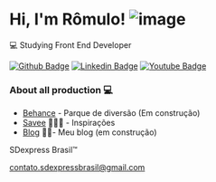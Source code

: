 # Hi, I'm Rômulo! ![image](https://camo.githubusercontent.com/e8e7b06ecf583bc040eb60e44eb5b8e0ecc5421320a92929ce21522dbc34c891/68747470733a2f2f6d656469612e67697068792e636f6d2f6d656469612f6876524a434c467a6361737252346961377a2f67697068792e676966)



💻 Studying Front End Developer

[![Github Badge](https://img.shields.io/badge/-Github-000?style=flat-square&logo=Github&logoColor=white&link=https://github.com/Romulo-Filipe-Rodrigues-dos-Reis)](https://github.com/Romulo-Filipe-Rodrigues-dos-Reis)
[![Linkedin Badge](https://img.shields.io/badge/-LinkedIn-blue?style=flat-square&logo=Linkedin&logoColor=white&link=https://www.linkedin.com/in/sdexpressbrasil/)](https://www.linkedin.com/in/sdexpressbrasil/)
[![Youtube Badge](https://img.shields.io/badge/-YouTube-ff0000?style=flat-square&labelColor=ff0000&logo=youtube&logoColor=white&link=https://www.youtube.com/channel/UC_lQIwKUfXKLHTU-CFHBhng)](https://www.youtube.com/channel/UC_lQIwKUfXKLHTU-CFHBhng)

### About all production 💻 
- [Behance](https://www.behance.net/sdexpressbrasil/appreciated) - Parque de diversão (Em construção) 
- [Savee](https://savee.it/romulo_filipe_rodrigues_dos_reis/)  👨🏼‍🏫 - Inspirações
- [Blog](https://sdexpresscriativo.blogspot.com/p/album.html)  ✍🏼- Meu blog (em construção)

SDexpress Brasil™

 contato.sdexpressbrasil@gmail.com
